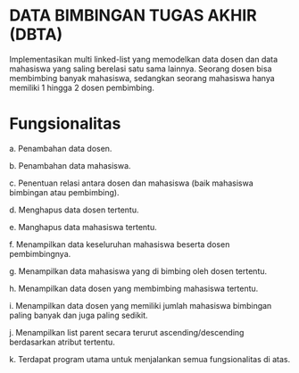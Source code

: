 # DATA BIMBINGAN TUGAS AKHIR (DBTA)

Implementasikan multi linked-list yang memodelkan data dosen dan
data mahasiswa yang saling berelasi satu sama lainnya. Seorang dosen bisa
membimbing banyak mahasiswa, sedangkan seorang mahasiswa hanya memiliki 1
hingga 2 dosen pembimbing.

# Fungsionalitas 

a. Penambahan data dosen.

b. Penambahan data mahasiswa.

c. Penentuan relasi antara dosen dan mahasiswa (baik mahasiswa bimbingan atau
pembimbing).

d. Menghapus data dosen tertentu.

e. Manghapus data mahasiswa tertentu.

f. Menampilkan data keseluruhan mahasiswa beserta dosen pembimbingnya.

g. Menampilkan data mahasiswa yang di bimbing oleh dosen tertentu.

h. Menampilkan data dosen yang membimbing mahasiswa tertentu.

i. Menampilkan data dosen yang memiliki jumlah mahasiswa bimbingan paling
banyak dan juga paling sedikit.

j. Menampilkan list parent secara terurut ascending/descending berdasarkan
atribut tertentu.

k. Terdapat program utama untuk menjalankan semua fungsionalitas di atas.
